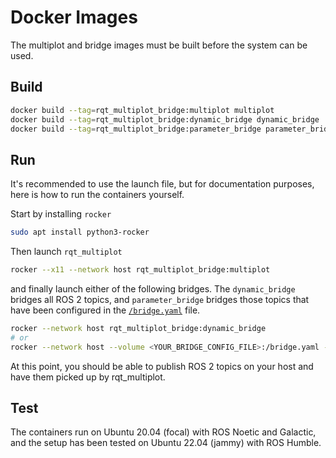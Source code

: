 # Docker Images

The multiplot and bridge images must be built before the system can be used.


## Build

```bash
docker build --tag=rqt_multiplot_bridge:multiplot multiplot
docker build --tag=rqt_multiplot_bridge:dynamic_bridge dynamic_bridge
docker build --tag=rqt_multiplot_bridge:parameter_bridge parameter_bridge
```


## Run

It's recommended to use the launch file, but for documentation purposes, here is
how to run the containers yourself.

Start by installing `rocker`

```bash
sudo apt install python3-rocker
```

Then launch `rqt_multiplot`

```bash
rocker --x11 --network host rqt_multiplot_bridge:multiplot
```

and finally launch either of the following bridges. The `dynamic_bridge` bridges
all ROS 2 topics, and `parameter_bridge` bridges those topics that have been configured
in the [`/bridge.yaml`](parameter_bridge/bridge.yaml) file.

```bash
rocker --network host rqt_multiplot_bridge:dynamic_bridge
# or
rocker --network host --volume <YOUR_BRIDGE_CONFIG_FILE>:/bridge.yaml -- rqt_multiplot_bridge:parameter_bridge
```

At this point, you should be able to publish ROS 2 topics on your host and have
them picked up by rqt_multiplot.


## Test

The containers run on Ubuntu 20.04 (focal) with ROS Noetic and Galactic, and the
setup has been tested on Ubuntu 22.04 (jammy) with ROS Humble.
